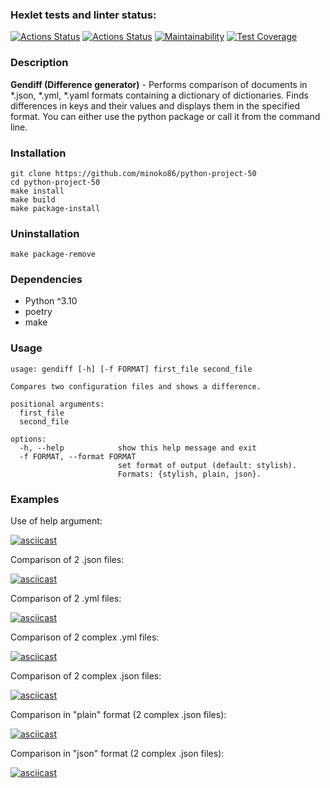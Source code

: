 ### Hexlet tests and linter status:
[![Actions Status](https://github.com/minoko86/python-project-50/workflows/hexlet-check/badge.svg)](https://github.com/minoko86/python-project-50/actions)
[![Actions Status](https://github.com/minoko86/python-project-50/actions/workflows/pyci.yml/badge.svg)](https://github.com/minoko86/python-project-50/actions)
[![Maintainability](https://api.codeclimate.com/v1/badges/4e2029c2c6047573d995/maintainability)](https://codeclimate.com/github/minoko86/python-project-50/maintainability)
[![Test Coverage](https://api.codeclimate.com/v1/badges/4e2029c2c6047573d995/test_coverage)](https://codeclimate.com/github/minoko86/python-project-50/test_coverage)

### Description
**Gendiff (Difference generator)** - Performs comparison of documents in *.json, *.yml, *.yaml formats containing a dictionary of dictionaries. Finds differences in keys and their values and displays them in the specified format.
You can either use the python package or call it from the command line.

### Installation
```
git clone https://github.com/minoko86/python-project-50
cd python-project-50
make install
make build
make package-install
```

### Uninstallation
```
make package-remove
```

### Dependencies
* Python ^3.10
* poetry
* make

### Usage
```
usage: gendiff [-h] [-f FORMAT] first_file second_file

Compares two configuration files and shows a difference.

positional arguments:
  first_file
  second_file

options:
  -h, --help            show this help message and exit
  -f FORMAT, --format FORMAT
                        set format of output (default: stylish).
                        Formats: {stylish, plain, json}.
```



### Examples


Use of help argument:

[![asciicast](https://asciinema.org/a/nWQATrNwIGmSzEVqVJMGgQUcQ.svg)](https://asciinema.org/a/nWQATrNwIGmSzEVqVJMGgQUcQ)

Comparison of 2 .json files:

[![asciicast](https://asciinema.org/a/ETboE5y9Zl7A2CnDd7WAFgTzH.svg)](https://asciinema.org/a/ETboE5y9Zl7A2CnDd7WAFgTzH)
 
Comparison of 2 .yml files:

[![asciicast](https://asciinema.org/a/6Is27QFhVCNbrctXFfadDfSv6.svg)](https://asciinema.org/a/6Is27QFhVCNbrctXFfadDfSv6)

Comparison of 2 complex .yml files:

[![asciicast](https://asciinema.org/a/8aG56hz4nnb0wzrYvGIlvkSiQ.svg)](https://asciinema.org/a/8aG56hz4nnb0wzrYvGIlvkSiQ)

Comparison of 2 complex .json files:

[![asciicast](https://asciinema.org/a/aNUgSAtY3Lzahz9M78pxz6S7V.svg)](https://asciinema.org/a/aNUgSAtY3Lzahz9M78pxz6S7V)

Comparison in "plain" format (2 complex .json files):

[![asciicast](https://asciinema.org/a/K2ZTVBUnkCc1E8jVhAHeOHN2x.svg)](https://asciinema.org/a/K2ZTVBUnkCc1E8jVhAHeOHN2x)

Comparison in "json" format (2 complex .json files):

[![asciicast](https://asciinema.org/a/HUDXJireV1kpIsGkg4DR0jqb0.svg)](https://asciinema.org/a/HUDXJireV1kpIsGkg4DR0jqb0)